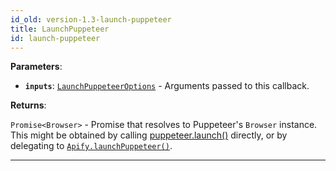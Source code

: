 ```yaml
---
id_old: version-1.3-launch-puppeteer
title: LaunchPuppeteer
id: launch-puppeteer
---
```


<a name="launchpuppeteer"></a>

**Parameters**:

- **`inputs`**: [`LaunchPuppeteerOptions`](../typedefs/launch-puppeteer-options) - Arguments passed to this callback.

**Returns**:

`Promise<Browser>` - Promise that resolves to Puppeteer's `Browser` instance. This might be obtained by calling
[puppeteer.launch()](https://pptr.dev/#?product=Puppeteer&version=v2.0.0&show=api-puppeteerlaunchoptions) directly, or by delegating to
[`Apify.launchPuppeteer()`](../api/apify#launchpuppeteer).

---
